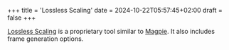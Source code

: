 +++
title = 'Lossless Scaling'
date = 2024-10-22T05:57:45+02:00
draft = false
+++

[Lossless Scaling](https://store.steampowered.com/app/993090/Lossless_Scaling/) is a proprietary tool similar to [Magpie](https://github.com/Blinue/Magpie). It also includes frame generation options.
